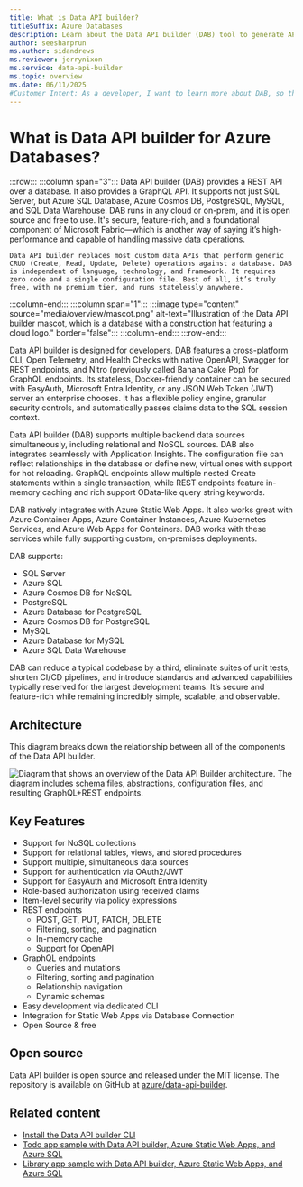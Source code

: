 ```yaml
---
title: What is Data API builder?
titleSuffix: Azure Databases
description: Learn about the Data API builder (DAB) tool to generate APIs using REST and GraphQL for Azure Databases.
author: seesharprun
ms.author: sidandrews
ms.reviewer: jerrynixon
ms.service: data-api-builder
ms.topic: overview
ms.date: 06/11/2025
#Customer Intent: As a developer, I want to learn more about DAB, so that I can determine if it's the right tool for my scenario.
---
```


# What is Data API builder for Azure Databases?

:::row:::
  :::column span="3":::
    Data API builder (DAB) provides a REST API over a database. It also provides a GraphQL API. It supports not just SQL Server, but Azure SQL Database, Azure Cosmos DB, PostgreSQL, MySQL, and SQL Data Warehouse. DAB runs in any cloud or on-prem, and it is open source and free to use. It's secure, feature-rich, and a foundational component of Microsoft Fabric—which is another way of saying it’s high-performance and capable of handling massive data operations.

    Data API builder replaces most custom data APIs that perform generic CRUD (Create, Read, Update, Delete) operations against a database. DAB is independent of language, technology, and framework. It requires zero code and a single configuration file. Best of all, it’s truly free, with no premium tier, and runs statelessly anywhere.
  :::column-end:::
  :::column span="1":::
    :::image type="content" source="media/overview/mascot.png" alt-text="Illustration of the Data API builder mascot, which is a database with a construction hat featuring a cloud logo." border="false":::
  :::column-end:::
:::row-end:::

Data API builder is designed for developers. DAB features a cross-platform CLI, Open Telemetry, and Health Checks with native OpenAPI, Swagger for REST endpoints, and Nitro (previously called Banana Cake Pop) for GraphQL endpoints. Its stateless, Docker-friendly container can be secured with EasyAuth, Microsoft Entra Identity, or any JSON Web Token (JWT) server an enterprise chooses. It has a flexible policy engine, granular security controls, and automatically passes claims data to the SQL session context.

Data API builder (DAB) supports multiple backend data sources simultaneously, including relational and NoSQL sources. DAB also integrates seamlessly with Application Insights. The configuration file can reflect relationships in the database or define new, virtual ones with support for hot reloading. GraphQL endpoints allow multiple nested Create statements within a single transaction, while REST endpoints feature in-memory caching and rich support OData-like query string keywords.

DAB natively integrates with Azure Static Web Apps. It also works great with Azure Container Apps, Azure Container Instances, Azure Kubernetes Services, and Azure Web Apps for Containers. DAB works with these services while fully supporting custom, on-premises deployments.

DAB supports:

- SQL Server
- Azure SQL
- Azure Cosmos DB for NoSQL
- PostgreSQL
- Azure Database for PostgreSQL
- Azure Cosmos DB for PostgreSQL
- MySQL
- Azure Database for MySQL
- Azure SQL Data Warehouse

DAB can reduce a typical codebase by a third, eliminate suites of unit tests, shorten CI/CD pipelines, and introduce standards and advanced capabilities typically reserved for the largest development teams. It’s secure and feature-rich while remaining incredibly simple, scalable, and observable.

## Architecture

This diagram breaks down the relationship between all of the components of the Data API builder.

![Diagram that shows an overview of the Data API Builder architecture. The diagram includes schema files, abstractions, configuration files, and resulting GraphQL+REST endpoints.](media/overview/architecture.png)

## Key Features

- Support for NoSQL collections
- Support for relational tables, views, and stored procedures
- Support multiple, simultaneous data sources
- Support for authentication via OAuth2/JWT
- Support for EasyAuth and Microsoft Entra Identity
- Role-based authorization using received claims
- Item-level security via policy expressions
- REST endpoints
  - POST, GET, PUT, PATCH, DELETE
  - Filtering, sorting, and pagination
  - In-memory cache
  - Support for OpenAPI
- GraphQL endpoints
  - Queries and mutations
  - Filtering, sorting and pagination
  - Relationship navigation
  - Dynamic schemas
- Easy development via dedicated CLI
- Integration for Static Web Apps via Database Connection
- Open Source & free

## Open source

Data API builder is open source and released under the MIT license. The repository is available on GitHub at [azure/data-api-builder](https://github.com/Azure/data-api-builder).

## Related content

- [Install the Data API builder CLI](how-to-install-cli.md)
- [Todo app sample with Data API builder, Azure Static Web Apps, and Azure SQL](https://github.com/azure-samples/dab-swa-todo)
- [Library app sample with Data API builder, Azure Static Web Apps, and Azure SQL](https://github.com/azure-samples/dab-swa-library-demo)
